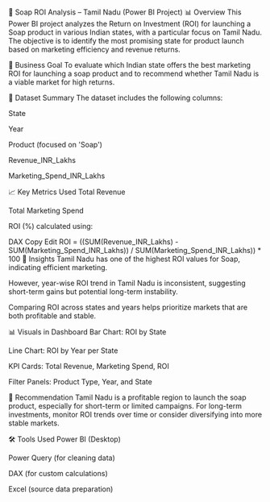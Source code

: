 🧼 Soap ROI Analysis – Tamil Nadu (Power BI Project)
📊 Overview
This Power BI project analyzes the Return on Investment (ROI) for launching a Soap product in various Indian states, with a particular focus on Tamil Nadu. The objective is to identify the most promising state for product launch based on marketing efficiency and revenue returns.

🎯 Business Goal
To evaluate which Indian state offers the best marketing ROI for launching a soap product and to recommend whether Tamil Nadu is a viable market for high returns.

🧩 Dataset Summary
The dataset includes the following columns:

State

Year

Product (focused on 'Soap')

Revenue_INR_Lakhs

Marketing_Spend_INR_Lakhs

📈 Key Metrics Used
Total Revenue

Total Marketing Spend

ROI (%) calculated using:

DAX
Copy
Edit
ROI = 
((SUM(Revenue_INR_Lakhs) - SUM(Marketing_Spend_INR_Lakhs)) 
/ SUM(Marketing_Spend_INR_Lakhs)) * 100
📌 Insights
Tamil Nadu has one of the highest ROI values for Soap, indicating efficient marketing.

However, year-wise ROI trend in Tamil Nadu is inconsistent, suggesting short-term gains but potential long-term instability.

Comparing ROI across states and years helps prioritize markets that are both profitable and stable.

📊 Visuals in Dashboard
Bar Chart: ROI by State

Line Chart: ROI by Year per State

KPI Cards: Total Revenue, Marketing Spend, ROI

Filter Panels: Product Type, Year, and State

🧠 Recommendation
Tamil Nadu is a profitable region to launch the soap product, especially for short-term or limited campaigns. For long-term investments, monitor ROI trends over time or consider diversifying into more stable markets.

🛠 Tools Used
Power BI (Desktop)

Power Query (for cleaning data)

DAX (for custom calculations)

Excel (source data preparation)
